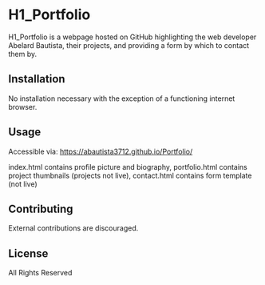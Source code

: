 # H1_Portfolio

H1_Portfolio is a webpage hosted on GitHub highlighting the web developer Abelard Bautista, their projects, and providing a form by which to contact them by.

## Installation

No installation necessary with the exception of a functioning internet browser.

## Usage

Accessible via:
https://abautista3712.github.io/Portfolio/

index.html contains profile picture and biography,
portfolio.html contains project thumbnails (projects not live),
contact.html contains form template (not live)

## Contributing

External contributions are discouraged.

## License

All Rights Reserved
